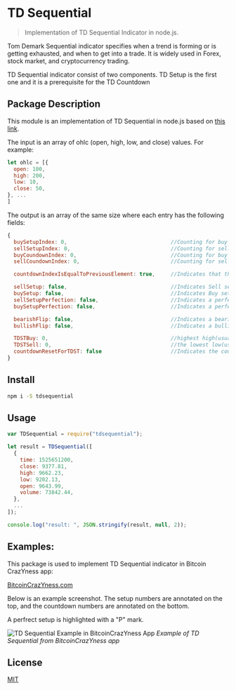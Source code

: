 # TD Sequential

> Implementation of TD Sequential Indicator in node.js. 

Tom Demark Sequential indicator specifies when a trend is forming or is getting exhausted, and when to get into a trade. It is widely used in Forex, stock market, and cryptocurrency trading.

TD Sequential indicator consist of two components. TD Setup is the first one and it is a prerequisite for the TD Countdown

## Package Description

This module is an implementation of TD Sequential in node.js based on [this link](http://practicaltechnicalanalysis.blogspot.com/2013/01/tom-demark-sequential.html).

The input is an array of ohlc (open, high, low, and close) values. For example:

```javascript
let ohlc = [{
  open: 100,
  high: 200,
  low: 10,
  close: 50,
}, ...
]
```

The output is an array of the same size where each entry has the following fields:

```javascript
{
  buySetupIndex: 0,                                 //Counting for buy setup
  sellSetupIndex: 0,                                //Counting for sell setup
  buyCoundownIndex: 0,                              //Counting for buy countdown
  sellCoundownIndex: 0,                             //Counting for sell countdown

  countdownIndexIsEqualToPreviousElement: true,     //Indicates that the countdown index on item i is the same as i-1

  sellSetup: false,                                 //Indicates Sell setup happened
  buySetup: false,                                  //Indicates Buy setup happened
  sellSetupPerfection: false,                       //Indicates a perfect Sell Setup
  buySetupPerfection: false,                        //Indicates a perfect Buy Setup

  bearishFlip: false,                               //Indicates a bearish flip happened
  bullishFlip: false,                               //Indicates a bullish flip happened

  TDSTBuy: 0,                                       //highest high(usually the high of bar 1) for a buy setup
  TDSTSell: 0,                                      //the lowest low(usually the low of bar 1) for sell setup
  countdownResetForTDST: false                      //Indicates the countdown got reset due to observing TDST
}
```

## Install

```bash
npm i -S tdsequential
```

## Usage

```javascript
var TDSequential = require("tdsequential");

let result = TDSequential([
  {
    time: 1525651200,
    close: 9377.81,
    high: 9662.23,
    low: 9202.13,
    open: 9643.99,
    volume: 73842.44,
  },
  ...
]);

console.log("result: ", JSON.stringify(result, null, 2));
```

## Examples:
This package is used to implement TD Sequential indicator in Bitcoin CrazYness app:

[BitcoinCrazYness.com](bitcoincrazyness.com)

Below is an example screenshot. The setup numbers are annotated on the top, and the countdown numbers are annotated on the bottom.

A perfrect setup is highlighted with a "P" mark.

![TD Sequential Example in BitcoinCrazYness App](https://raw.githubusercontent.com/ourarash/tdsequential/master/screenshots/example1.jpg)
*Example of TD Sequential from BitcoinCrazYness app*

## License

[MIT](http://vjpr.mit-license.org)
